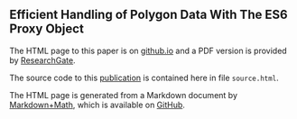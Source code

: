 ## Efficient Handling of Polygon Data With The ES6 Proxy Object

The HTML page to this paper is on [github.io](https://goessner.github.io/polygon-data/) and a PDF version is provided by [ResearchGate](https://www.researchgate.net/publication/353886028_Efficient_Handling_of_Polygon_Data_With_The_ES6_Proxy_Object).

The source code to this [publication](https://goessner.github.io/polygon-data/) is contained here in file `source.html`.

The HTML page is generated from a Markdown document by [Markdown+Math](https://goessner.github.io/mdmath/), which is available on [GitHub](https://github.com/goessner/mdmath).

